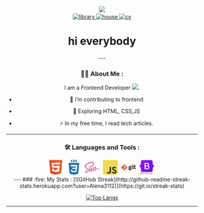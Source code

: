 

<div id="header" align="center">
  <img src="https://loftschool.com/uploads/blog/images/b4476798f6669dde9be81d384d29d6ea.png" width="100"/>
  <div id="badges">
    <a href="https://alena3112.github.io/library/">
      <img src="https://alena3112.github.io/library/acsess/img/girl.jpg" alt="library"/>
    </a>
    <a href="https://alena3112.github.io/house/">
      <img src="https://alena3112.github.io/house/acsses/Line_Vertical_1.png" alt="house"/>
    </a>
    <a href="https://alena3112.github.io/project/">
       <img src="https://alena3112.github.io/project/assets/alenaalena.jpg" alt="cv"/>
    </a>
  </div>

  <h1>
   hi everybody
   
  </h1>
---

### :woman_technologist: About Me :
I am a Frontend Developer <img src="https://media.giphy.com/media/WUlplcMpOCEmTGBtBW/giphy.gif" width="30">.
- :telescope: I’m contributing to frontend 

- :seedling: Exploring HTML, CSS,JS

- :zap: In my free time, I read tech articles.

---
### :hammer_and_wrench: Languages and Tools :
<div>
  <img src="https://github.com/devicons/devicon/blob/master/icons/html5/html5-original.svg" title="HTML5" alt="HTML" width="40" height="40"/>&nbsp;
  <img src="https://github.com/devicons/devicon/blob/master/icons/css3/css3-plain-wordmark.svg"  title="CSS3" alt="CSS" width="40" height="40"/>&nbsp;
  <img src="https://raw.githubusercontent.com/devicons/devicon/55609aa5bd817ff167afce0d965585c92040787a/icons/sass/sass-original.svg"  title="SASS" alt="SASS" width="40" height="40"/>&nbsp;
  <img src="https://github.com/devicons/devicon/blob/master/icons/javascript/javascript-original.svg" title="JavaScript" alt="JavaScript" width="40" height="40"/>&nbsp;
  <img src="https://github.com/devicons/devicon/blob/master/icons/git/git-original-wordmark.svg" title="Git" **alt="Git" width="40" height="40"/>&nbsp;
  <img src="https://raw.githubusercontent.com/devicons/devicon/55609aa5bd817ff167afce0d965585c92040787a/icons/bootstrap/bootstrap-original-wordmark.svg" title="Bootstrap" **alt="Bootstrap" width="40" height="40"/>&nbsp;
</div>
---
### :fire: My Stats :
[![GitHub Streak](http://github-readme-streak-stats.herokuapp.com?user=Alena3112)](https://git.io/streak-stats)

[![Top Langs](https://github-readme-stats.vercel.app/api/top-langs/?username=Alena3112&layout=compact&theme=vision-friendly-dark)](https://github.com/anuraghazra/github-readme-stats)

---
